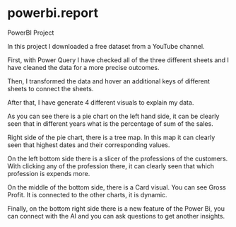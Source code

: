 # powerbi.report
PowerBI Project

In this project I downloaded a free dataset from a YouTube channel. 

First, with Power Query I have checked all of the three different sheets and I have cleaned the data for a more precise outcomes. 

Then, I transformed the data and hover an additional keys of different sheets to connect the sheets.

After that, I have generate 4 different visuals to explain my data.

As you can see there is a pie chart on the left hand side, it can be clearly seen that in different years what is the percentage of sum of the sales.

Right side of the pie chart, there is a tree map. In this map it can clearly seen that highest dates and their corresponding values.

On the left bottom side there is a slicer of the professions of the customers. With clicking any of the profession there, it can clearly seen that which profession is expends more.

On the middle of the bottom side, there is a Card visual. You can see Gross Profit. It is connected to the other charts, it is dynamic.

Finally, on the bottom right side there is a new feature of the Power Bi, you can connect with the AI and you can ask questions to get another insights.
